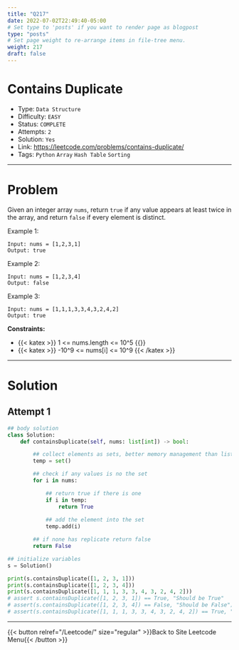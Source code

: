 ```yaml
---
title: "Q217"
date: 2022-07-02T22:49:40-05:00
# Set type to 'posts' if you want to render page as blogpost
type: "posts"
# Set page weight to re-arrange items in file-tree menu.
weight: 217
draft: false
---
```


# Contains Duplicate

- Type: `Data Structure`
- Difficulty: `EASY`
- Status: `COMPLETE`
- Attempts: `2`
- Solution: `Yes`
- Link: https://leetcode.com/problems/contains-duplicate/
- Tags: `Python` `Array` `Hash Table` `Sorting`

---

# Problem

Given an integer array `nums`, return `true` if any value appears at least twice in the array, and return `false` if every element is distinct.

Example 1:
```
Input: nums = [1,2,3,1]
Output: true
```

Example 2:
```
Input: nums = [1,2,3,4]
Output: false
```

Example 3:
```
Input: nums = [1,1,1,3,3,4,3,2,4,2]
Output: true
 ```

**Constraints:**

* {{< katex >}} 1 <= nums.length <= 10^5 {{</katex>}}
* {{< katex >}} -10^9 <= nums[i] <= 10^9 {{< /katex >}} 

---

# Solution

## Attempt 1

```python
## body solution
class Solution:
    def containsDuplicate(self, nums: list[int]) -> bool:

        ## collect elements as sets, better memory management than list
        temp = set()

        ## check if any values is no the set
        for i in nums:

            ## return true if there is one
            if i in temp:
                return True
            
            ## add the element into the set
            temp.add(i)

        ## if none has replicate return false            
        return False
```

```python
## initialize variables
s = Solution()

print(s.containsDuplicate([1, 2, 3, 1]))
print(s.containsDuplicate([1, 2, 3, 4]))
print(s.containsDuplicate([1, 1, 1, 3, 3, 4, 3, 2, 4, 2]))
# assert s.containsDuplicate([1, 2, 3, 1]) == True, "Should be True"
# assert(s.containsDuplicate([1, 2, 3, 4]) == False, "Should be False")
# assert(s.containsDuplicate([1, 1, 1, 3, 3, 4, 3, 2, 4, 2]) == True, "Should be True")

```

---

{{< button relref="/Leetcode/" size="regular" >}}Back to Site Leetcode Menu{{< /button >}}
